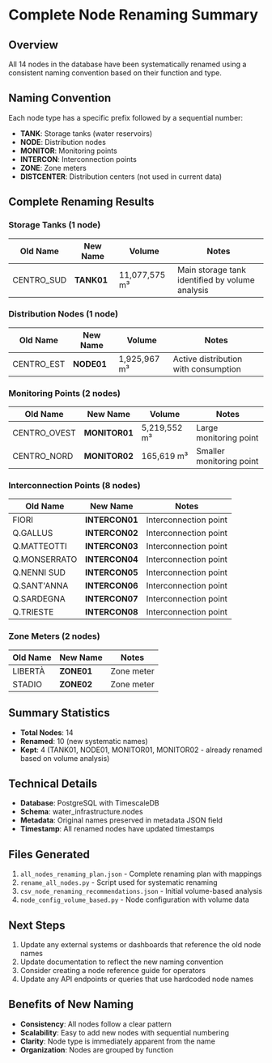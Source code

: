 # Complete Node Renaming Summary

## Overview
All 14 nodes in the database have been systematically renamed using a consistent naming convention based on their function and type.

## Naming Convention
Each node type has a specific prefix followed by a sequential number:
- **TANK**: Storage tanks (water reservoirs)
- **NODE**: Distribution nodes
- **MONITOR**: Monitoring points
- **INTERCON**: Interconnection points
- **ZONE**: Zone meters
- **DISTCENTER**: Distribution centers (not used in current data)

## Complete Renaming Results

### Storage Tanks (1 node)
| Old Name | New Name | Volume | Notes |
|----------|----------|--------|-------|
| CENTRO_SUD | **TANK01** | 11,077,575 m³ | Main storage tank identified by volume analysis |

### Distribution Nodes (1 node)
| Old Name | New Name | Volume | Notes |
|----------|----------|--------|-------|
| CENTRO_EST | **NODE01** | 1,925,967 m³ | Active distribution with consumption |

### Monitoring Points (2 nodes)
| Old Name | New Name | Volume | Notes |
|----------|----------|--------|-------|
| CENTRO_OVEST | **MONITOR01** | 5,219,552 m³ | Large monitoring point |
| CENTRO_NORD | **MONITOR02** | 165,619 m³ | Smaller monitoring point |

### Interconnection Points (8 nodes)
| Old Name | New Name | Notes |
|----------|----------|-------|
| FIORI | **INTERCON01** | Interconnection point |
| Q.GALLUS | **INTERCON02** | Interconnection point |
| Q.MATTEOTTI | **INTERCON03** | Interconnection point |
| Q.MONSERRATO | **INTERCON04** | Interconnection point |
| Q.NENNI SUD | **INTERCON05** | Interconnection point |
| Q.SANT'ANNA | **INTERCON06** | Interconnection point |
| Q.SARDEGNA | **INTERCON07** | Interconnection point |
| Q.TRIESTE | **INTERCON08** | Interconnection point |

### Zone Meters (2 nodes)
| Old Name | New Name | Notes |
|----------|----------|-------|
| LIBERTÀ | **ZONE01** | Zone meter |
| STADIO | **ZONE02** | Zone meter |

## Summary Statistics
- **Total Nodes**: 14
- **Renamed**: 10 (new systematic names)
- **Kept**: 4 (TANK01, NODE01, MONITOR01, MONITOR02 - already renamed based on volume analysis)

## Technical Details
- **Database**: PostgreSQL with TimescaleDB
- **Schema**: water_infrastructure.nodes
- **Metadata**: Original names preserved in metadata JSON field
- **Timestamp**: All renamed nodes have updated timestamps

## Files Generated
1. `all_nodes_renaming_plan.json` - Complete renaming plan with mappings
2. `rename_all_nodes.py` - Script used for systematic renaming
3. `csv_node_renaming_recommendations.json` - Initial volume-based analysis
4. `node_config_volume_based.py` - Node configuration with volume data

## Next Steps
1. Update any external systems or dashboards that reference the old node names
2. Update documentation to reflect the new naming convention
3. Consider creating a node reference guide for operators
4. Update any API endpoints or queries that use hardcoded node names

## Benefits of New Naming
- **Consistency**: All nodes follow a clear pattern
- **Scalability**: Easy to add new nodes with sequential numbering
- **Clarity**: Node type is immediately apparent from the name
- **Organization**: Nodes are grouped by function
